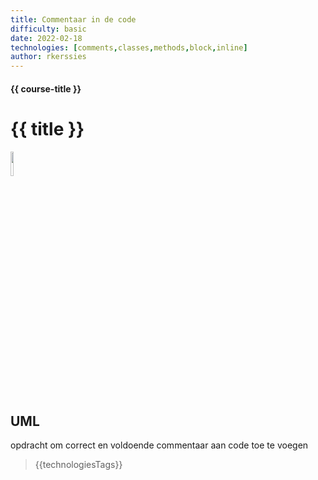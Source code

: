 ```yaml
---
title: Commentaar in de code
difficulty: basic
date: 2022-02-18
technologies: [comments,classes,methods,block,inline]
author: rkerssies
---
```


#### {{ course-title }}
# {{ title }}
<img src="{{ '/_assets/themas/process.png' | url }}" style="width:10%;">


## UML
opdracht om correct en voldoende commentaar aan code toe te voegen

> {{technologiesTags}}

